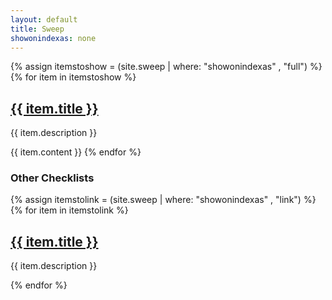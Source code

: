 ```yaml
---
layout: default
title: Sweep
showonindexas: none
---
```


{% assign itemstoshow = (site.sweep | where: "showonindexas" , "full") %}
{% for item in itemstoshow %}
<h2><a href="{{ item.url | relative_url }}">{{ item.title }}</a></h2>
<p>{{ item.description }}</p>
{{ item.content }}
{% endfor %}

### Other Checklists

{% assign itemstolink = (site.sweep | where: "showonindexas" , "link") %}
{% for item in itemstolink %}
<h2><a href="{{ item.url | relative_url }}">{{ item.title }}</a></h2>
<p>{{ item.description }}</p>
{% endfor %}
